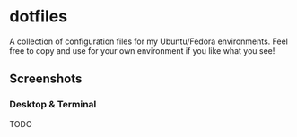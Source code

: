 # dotfiles
A collection of configuration files for my Ubuntu/Fedora environments. Feel free to copy and use for your own environment if you like what you see!

## Screenshots
### Desktop & Terminal
TODO
